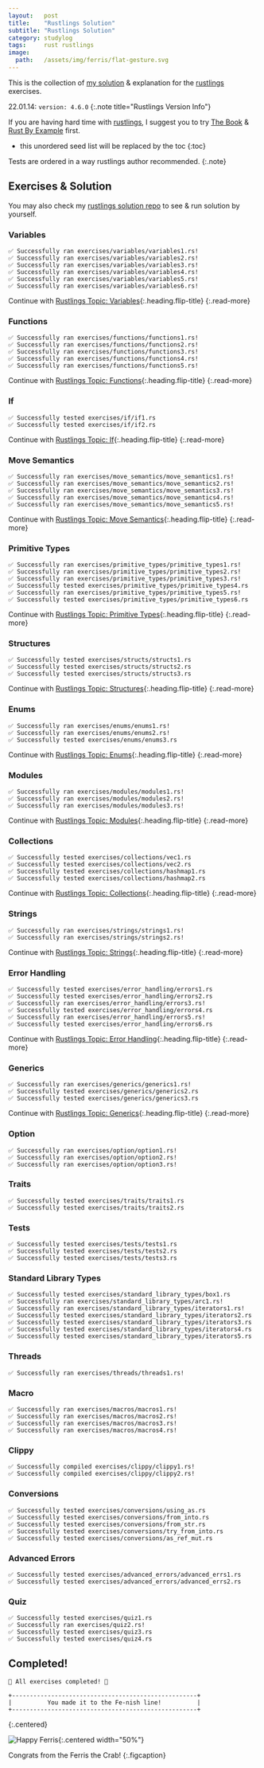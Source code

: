 ```yaml
---
layout:   post
title:    "Rustlings Solution"
subtitle: "Rustlings Solution"
category: studylog
tags:     rust rustlings
image:
  path:   /assets/img/ferris/flat-gesture.svg
---
```


This is the collection of [my solution] & explanation for the [rustlings] exercises.

22.01.14: `version: 4.6.0`
{:.note title="Rustlings Version Info"}

If you are having hard time with [rustlings], I suggest you to try [The Book] & [Rust By Example]
first.

[my solution]: https://github.com/LazyRen/rustlings-solution
[rustlings]: https://github.com/rust-lang/rustlings
[The Book]: https://doc.rust-lang.org/book/index.html
[Rust By Example]: https://doc.rust-lang.org/rust-by-example/index.html

<!--more-->

* this unordered seed list will be replaced by the toc
{:toc}

Tests are ordered in a way rustlings author recommended.
{:.note}

## Exercises & Solution

You may also check my [rustlings solution repo] to see & run solution by yourself.

[rustlings solution repo]: https://github.com/LazyRen/rustlings-solution

### Variables

```shell
✅ Successfully ran exercises/variables/variables1.rs!
✅ Successfully ran exercises/variables/variables2.rs!
✅ Successfully ran exercises/variables/variables3.rs!
✅ Successfully ran exercises/variables/variables4.rs!
✅ Successfully ran exercises/variables/variables5.rs!
✅ Successfully ran exercises/variables/variables6.rs!
```

Continue with [Rustlings Topic: Variables](rustlings-variables){:.heading.flip-title}
{:.read-more}

### Functions

```shell
✅ Successfully ran exercises/functions/functions1.rs!
✅ Successfully ran exercises/functions/functions2.rs!
✅ Successfully ran exercises/functions/functions3.rs!
✅ Successfully ran exercises/functions/functions4.rs!
✅ Successfully ran exercises/functions/functions5.rs!
```

Continue with [Rustlings Topic: Functions](rustlings-functions){:.heading.flip-title}
{:.read-more}

### If

```shell
✅ Successfully tested exercises/if/if1.rs
✅ Successfully tested exercises/if/if2.rs
```

Continue with [Rustlings Topic: If](rustlings-if){:.heading.flip-title}
{:.read-more}

### Move Semantics

```shell
✅ Successfully ran exercises/move_semantics/move_semantics1.rs!
✅ Successfully ran exercises/move_semantics/move_semantics2.rs!
✅ Successfully ran exercises/move_semantics/move_semantics3.rs!
✅ Successfully ran exercises/move_semantics/move_semantics4.rs!
✅ Successfully ran exercises/move_semantics/move_semantics5.rs!
```

Continue with [Rustlings Topic: Move Semantics](rustlings-move-semantics){:.heading.flip-title}
{:.read-more}

### Primitive Types

```shell
✅ Successfully ran exercises/primitive_types/primitive_types1.rs!
✅ Successfully ran exercises/primitive_types/primitive_types2.rs!
✅ Successfully ran exercises/primitive_types/primitive_types3.rs!
✅ Successfully tested exercises/primitive_types/primitive_types4.rs
✅ Successfully ran exercises/primitive_types/primitive_types5.rs!
✅ Successfully tested exercises/primitive_types/primitive_types6.rs
```

Continue with [Rustlings Topic: Primitive Types](rustlings-primitive-types){:.heading.flip-title}
{:.read-more}

### Structures

```shell
✅ Successfully tested exercises/structs/structs1.rs
✅ Successfully tested exercises/structs/structs2.rs
✅ Successfully tested exercises/structs/structs3.rs
```

Continue with [Rustlings Topic: Structures](rustlings-structures){:.heading.flip-title}
{:.read-more}

### Enums

```shell
✅ Successfully ran exercises/enums/enums1.rs!
✅ Successfully ran exercises/enums/enums2.rs!
✅ Successfully tested exercises/enums/enums3.rs
```

Continue with [Rustlings Topic: Enums](rustlings-enums){:.heading.flip-title}
{:.read-more}

### Modules

```shell
✅ Successfully ran exercises/modules/modules1.rs!
✅ Successfully ran exercises/modules/modules2.rs!
✅ Successfully ran exercises/modules/modules3.rs!
```

Continue with [Rustlings Topic: Modules](rustlings-modules){:.heading.flip-title}
{:.read-more}

### Collections

```shell
✅ Successfully tested exercises/collections/vec1.rs
✅ Successfully tested exercises/collections/vec2.rs
✅ Successfully tested exercises/collections/hashmap1.rs
✅ Successfully tested exercises/collections/hashmap2.rs
```

Continue with [Rustlings Topic: Collections](rustlings-collections){:.heading.flip-title}
{:.read-more}

### Strings

```shell
✅ Successfully ran exercises/strings/strings1.rs!
✅ Successfully ran exercises/strings/strings2.rs!
```

Continue with [Rustlings Topic: Strings](rustlings-strings){:.heading.flip-title}
{:.read-more}

### Error Handling

```shell
✅ Successfully tested exercises/error_handling/errors1.rs
✅ Successfully tested exercises/error_handling/errors2.rs
✅ Successfully ran exercises/error_handling/errors3.rs!
✅ Successfully tested exercises/error_handling/errors4.rs
✅ Successfully ran exercises/error_handling/errors5.rs!
✅ Successfully tested exercises/error_handling/errors6.rs
```

Continue with [Rustlings Topic: Error Handling](rustlings-error-handling){:.heading.flip-title}
{:.read-more}

### Generics

```shell
✅ Successfully ran exercises/generics/generics1.rs!
✅ Successfully tested exercises/generics/generics2.rs
✅ Successfully tested exercises/generics/generics3.rs
```

Continue with [Rustlings Topic: Generics](rustlings-generics){:.heading.flip-title}
{:.read-more}

### Option

```shell
✅ Successfully ran exercises/option/option1.rs!
✅ Successfully ran exercises/option/option2.rs!
✅ Successfully ran exercises/option/option3.rs!
```

### Traits

```shell
✅ Successfully tested exercises/traits/traits1.rs
✅ Successfully tested exercises/traits/traits2.rs
```

### Tests

```shell
✅ Successfully tested exercises/tests/tests1.rs
✅ Successfully tested exercises/tests/tests2.rs
✅ Successfully tested exercises/tests/tests3.rs
```

### Standard Library Types

```shell
✅ Successfully tested exercises/standard_library_types/box1.rs
✅ Successfully ran exercises/standard_library_types/arc1.rs!
✅ Successfully ran exercises/standard_library_types/iterators1.rs!
✅ Successfully tested exercises/standard_library_types/iterators2.rs
✅ Successfully tested exercises/standard_library_types/iterators3.rs
✅ Successfully tested exercises/standard_library_types/iterators4.rs
✅ Successfully tested exercises/standard_library_types/iterators5.rs
```

### Threads

```shell
✅ Successfully ran exercises/threads/threads1.rs!
```

### Macro

```shell
✅ Successfully ran exercises/macros/macros1.rs!
✅ Successfully ran exercises/macros/macros2.rs!
✅ Successfully ran exercises/macros/macros3.rs!
✅ Successfully ran exercises/macros/macros4.rs!
```

### Clippy

```shell
✅ Successfully compiled exercises/clippy/clippy1.rs!
✅ Successfully compiled exercises/clippy/clippy2.rs!
```

### Conversions

```shell
✅ Successfully tested exercises/conversions/using_as.rs
✅ Successfully tested exercises/conversions/from_into.rs
✅ Successfully tested exercises/conversions/from_str.rs
✅ Successfully tested exercises/conversions/try_from_into.rs
✅ Successfully tested exercises/conversions/as_ref_mut.rs
```

### Advanced Errors

```shell
✅ Successfully tested exercises/advanced_errors/advanced_errs1.rs
✅ Successfully tested exercises/advanced_errors/advanced_errs2.rs
```

### Quiz

```shell
✅ Successfully tested exercises/quiz1.rs
✅ Successfully ran exercises/quiz2.rs!
✅ Successfully tested exercises/quiz3.rs
✅ Successfully tested exercises/quiz4.rs
```

## Completed!

```shell
🎉 All exercises completed! 🎉

+----------------------------------------------------+
|          You made it to the Fe-nish line!          |
+----------------------------------------------------+
```
{:.centered}

![Happy Ferris](/assets/img/ferris/flat-happy.svg){:.centered width="50%"}

Congrats from the Ferris the Crab!
{:.figcaption}
